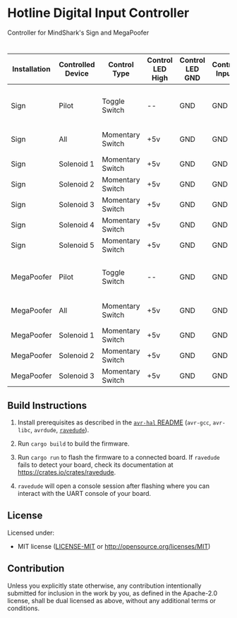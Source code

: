 Hotline Digital Input Controller
========

Controller for MindShark's Sign and MegaPoofer
# 

| Installation | Controlled Device | Control Type     | Control LED High | Control LED GND | Control Input | Control Signal Pin | Hotline Device ID | DIO ID | Output Pin | Relay IN | Relay NO   | Relay COM | Solenoid A | Solenoid B | Notes                                    |
|--------------|-------------------|------------------|------------------|-----------------|---------------|--------------------|-------------------|--------|------------|----------|------------|-----------|------------|------------|------------------------------------------|
|              |                   |                  |                  |                 |               |                    |                   |        |            |          |            |           |            |            |                                          |
| Sign         | Pilot             | Toggle Switch    | --               | GND             | GND           | D12                | 0x00              | 0x00   | D12        | 1        | Solenoid A | +120v     | Relay NO   | -120v      | Pilot solenoid and glowflys              |
| Sign         | All               | Momentary Switch | +5v              | GND             | GND           | D6                 | 0x00              | --     | --         | --       |            |           |            |            | Set all solenoid states                  |
| Sign         | Solenoid 1        | Momentary Switch | +5v              | GND             | GND           | D7                 | 0x00              | 0x01   | D7         | 2        | Solenoid A | +120v     | Relay NO   | -120v      | Far Left                                 |
| Sign         | Solenoid 2        | Momentary Switch | +5v              | GND             | GND           | D8                 | 0x00              | 0x02   | D8         | 3        | Solenoid A | +120v     | Relay NO   | -120v      | Mid Left                                 |
| Sign         | Solenoid 3        | Momentary Switch | +5v              | GND             | GND           | D9                 | 0x00              | 0x03   | D9         | 4        | Solenoid A | +120v     | Relay NO   | -120v      | Center                                   |
| Sign         | Solenoid 4        | Momentary Switch | +5v              | GND             | GND           | D10                | 0x00              | 0x04   | D10        | 5        | Solenoid A | +120v     | Relay NO   | -120v      | Mid Right                                |
| Sign         | Solenoid 5        | Momentary Switch | +5v              | GND             | GND           | D13                | 0x00              | 0x05   | D13        | 6        | Solenoid A | +120v     | Relay NO   | -120v      | Far Right                                |
|              |                   |                  |                  |                 |               |                    |                   |        |            |          |            |           |            |            |                                          |
| MegaPoofer   | Pilot             | Toggle Switch    | --               | GND             | GND           | D12                | 0x01              | 0x00   | D12        | 1        | Solenoid A | +12v      | Relay NO   | GND        | Pilot solenoid and glowflys              |
| MegaPoofer   | All               | Momentary Switch | +5v              | GND             | GND           | D8                 | 0x01              | --     | --         | --       |            |           | Relay NO   | GND        | Set all solenoid states                  |
| MegaPoofer   | Solenoid 1        | Momentary Switch | +5v              | GND             | GND           | D9                 | 0x01              | 0x01   | D7         | 2        | Solenoid A | +12v      | Relay NO   | GND        |                                          |
| MegaPoofer   | Solenoid 2        | Momentary Switch | +5v              | GND             | GND           | D10                | 0x01              | 0x02   | D8         | 3        | Solenoid A | +12v      | Relay NO   | GND        |                                          |
| MegaPoofer   | Solenoid 3        | Momentary Switch | +5v              | GND             | GND           | D13                | 0x01              | 0x03   | D9         | 4        | Solenoid A | +12v      | Relay NO   | GND        |                                          |


## Build Instructions
1. Install prerequisites as described in the [`avr-hal` README] (`avr-gcc`, `avr-libc`, `avrdude`, [`ravedude`]).

2. Run `cargo build` to build the firmware.

3. Run `cargo run` to flash the firmware to a connected board.  If `ravedude`
   fails to detect your board, check its documentation at
   <https://crates.io/crates/ravedude>.

4. `ravedude` will open a console session after flashing where you can interact
   with the UART console of your board.

[`avr-hal` README]: https://github.com/Rahix/avr-hal#readme
[`ravedude`]: https://crates.io/crates/ravedude

## License
Licensed under:
 - MIT license
   ([LICENSE-MIT](LICENSE-MIT) or <http://opensource.org/licenses/MIT>)

## Contribution
Unless you explicitly state otherwise, any contribution intentionally submitted
for inclusion in the work by you, as defined in the Apache-2.0 license, shall
be dual licensed as above, without any additional terms or conditions.
